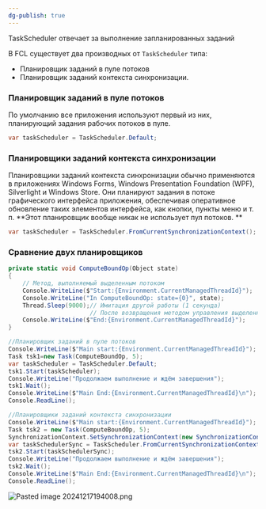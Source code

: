 ```yaml
---
dg-publish: true
---
```

TaskScheduler отвечает за выполнение запланированных заданий

В FCL существует два производных от `TaskScheduler` типа: 
- Планировщик заданий в пуле потоков
- Планировщик заданий контекста синхронизации. 


### Планировщик заданий в пуле потоков
По умолчанию все приложения используют первый из них, планирующий задания рабочих потоков в пуле. 
```csharp
var taskScheduler = TaskScheduler.Default;
```


### Планировщики заданий контекста синхронизации
Планировщики заданий контекста синхронизации обычно применяются в приложениях Windows Forms, Windows Presentation Foundation (WPF), Silverlight и Windows Store. Они планируют задания в потоке графического интерфейса приложения, обеспечивая оперативное обновление таких элементов интерфейса, как кнопки, пункты меню и т. п. **Этот планировщик вообще никак не использует пул потоков. **
```csharp
var taskScheduler = TaskScheduler.FromCurrentSynchronizationContext();
```


### Сравнение двух планировщиков

```csharp
private static void ComputeBoundOp(Object state)
{
	// Метод, выполняемый выделенным потоком
	Console.WriteLine($"Start:{Environment.CurrentManagedThreadId}");
	Console.WriteLine("In ComputeBoundOp: state={0}", state);
	Thread.Sleep(9000);// Имитация другой работы (1 секунда)
					   // После возвращения методом управления выделенный поток завершается
	Console.WriteLine($"End:{Environment.CurrentManagedThreadId}");
}

//Планировщик заданий в пуле потоков
Console.WriteLine($"Main start:{Environment.CurrentManagedThreadId}");
Task tsk1=new Task(ComputeBoundOp, 5);
var taskScheduler = TaskScheduler.Default;
tsk1.Start(taskScheduler);
Console.WriteLine("Продолжаем выполнение и ждём завершения");
tsk1.Wait();
Console.WriteLine($"Main End:{Environment.CurrentManagedThreadId}\n");
Console.ReadLine();

//Планировщики заданий контекста синхронизации
Console.WriteLine($"Main start:{Environment.CurrentManagedThreadId}");
Task tsk2 = new Task(ComputeBoundOp, 5);
SynchronizationContext.SetSynchronizationContext(new SynchronizationContext());
var taskSchedulerSync = TaskScheduler.FromCurrentSynchronizationContext();
tsk2.Start(taskSchedulerSync);
Console.WriteLine("Продолжаем выполнение и ждём завершения");
tsk2.Wait();
Console.WriteLine($"Main End:{Environment.CurrentManagedThreadId}\n");
Console.ReadLine();
```


![Pasted image 20241217194008.png](/img/user/Files/Image/Pasted%20image%2020241217194008.png)